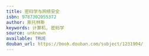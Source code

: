 ```yaml
---
title: 密码学与网络安全
isbn: 9787302055372
author: 斯托林斯
keywords: 计算机, 密码学
source: unknown
available: TRUE
douban_url: https://book.douban.com/subject/1231904/
---
```


